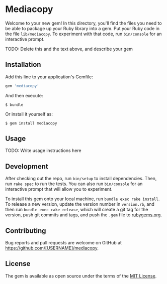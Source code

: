 # Mediacopy

Welcome to your new gem! In this directory, you'll find the files you need to be able to package up your Ruby library into a gem. Put your Ruby code in the file `lib/mediacopy`. To experiment with that code, run `bin/console` for an interactive prompt.

TODO: Delete this and the text above, and describe your gem

## Installation

Add this line to your application's Gemfile:

```ruby
gem 'mediacopy'
```

And then execute:

    $ bundle

Or install it yourself as:

    $ gem install mediacopy

## Usage

TODO: Write usage instructions here

## Development

After checking out the repo, run `bin/setup` to install dependencies. Then, run `rake spec` to run the tests. You can also run `bin/console` for an interactive prompt that will allow you to experiment.

To install this gem onto your local machine, run `bundle exec rake install`. To release a new version, update the version number in `version.rb`, and then run `bundle exec rake release`, which will create a git tag for the version, push git commits and tags, and push the `.gem` file to [rubygems.org](https://rubygems.org).

## Contributing

Bug reports and pull requests are welcome on GitHub at https://github.com/[USERNAME]/mediacopy.

## License

The gem is available as open source under the terms of the [MIT License](https://opensource.org/licenses/MIT).
